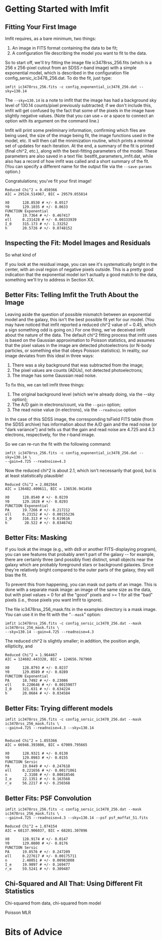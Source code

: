 # Getting Started with Imfit


## Fitting Your First Image

Imfit requires, as a bare minimum, two things:

1. An image in FITS format containing the data to be fit;
2. A configuration file describing the model you want to fit to the data.

So to start off, we'll try fitting the image file ic3478rss\_256.fits (which is a
256 x 256-pixel cutout from an SDSS *r*-band image) with a simple exponential
model, which is described in the configuration file config_sersic\_ic3478\_256.dat.
To do the fit, just type:

	imfit ic3478rss_256.fits -c config_exponential_ic3478_256.dat --sky=130.14

The `--sky=130.14` is a note to imfit that the image has had a
background sky level of 130.14 counts/pixel previously subtracted; if we
don't include this, imfit will get confused by the fact that some of the
pixels in the image have slightly negative values. (Note that you can
use `=` or a space to connect an option with its argument on the command
line.)

Imfit will print some preliminary information, confirming which files are being
used, the size of the image being fit, the image functions used in the model, etc.
It will then call the minimization routine, which prints a minimal set
of updates for each iteration. At the end, a summary of the fit is printed
(final chi^2, etc.), along with the best-fitting parameters of the model.
These parameters are also saved in a text file: bestfit\_parameters\_imfit.dat,
while also has a record of how imfit was called and a short summary of the fit.
(You can specify a different name for the output file via the `--save-params` option.)

Congratulations; you've fit your first image!


	Reduced Chi^2 = 0.450366
	AIC = 29524.514967, BIC = 29579.055814

	X0		128.8530 # +/- 0.0517
	Y0		129.1035 # +/- 0.0633
	FUNCTION Exponential
	PA		19.7364 # +/- 0.467417
	ell		0.231428 # +/- 0.00333939
	I_0		315.173 # +/- 1.33252
	h		20.5726 # +/- 0.0748152


## Inspecting the Fit: Model Images and Residuals

So what kind of 


If you look at the residual image, you can see it's systematically bright in the
center, with an oval region of negative pixels outside. This is a pretty good indication
that the exponential model isn't actually a good match to the data, something we'll
try to address in Section XX.


## Better Fits: Telling Imfit the Truth About the Image

Leaving aside the question of possible mismatch between an exponential model and the
galaxy, this isn't the best possible fit yet for our model.  (You may have noticed
that imfit reported a reduced chi^2 value of ~ 0.45, which a sign
something odd is going on.) For one thing, we've deceived imfit
about the nature of the data. The default chi^2 fitting process that imfit uses
is based on the Gaussian approximation to Poisson statistics, and
assumes that the pixel values in the image are detected photoelectrons
(or N-body particles, or something else that obeys Poisson statistics).
In reality, our image deviates from this ideal in three ways:

1. There was a sky background that was subtracted from the image;
2. The pixel values are counts (ADUs), not detected photoelectrons;
3. The image has some Gaussian read noise.

To fix this, we can tell imfit three things:

1. The original background level (which we're already doing, via the --sky option);
2. The A/D gain in electrons/count, via the `--gain` option;
3. The read noise value (in electrons), via the `--readnoise` option

In the case of this SDSS image, the corresponding tsField FITS table (from the SDSS
archive) has information about the A/D gain and the read noise (or "dark variance")
and tells us that the gain and read noise are 4.725 and 4.3 electrons, respectively,
for the r-band image.

So we can re-run the fit with the following command:

	imfit ic3478rss_256.fits -c config_exponential_ic3478_256.dat --sky=130.14 \
	--gain=4.725 --readnoise=4.3

Now the reduced chi^2 is about 2.1, which isn't necessarily that good, but is at
least statistically plausible!

	Reduced Chi^2 = 2.082564
	AIC = 136482.400611, BIC = 136536.941458

	X0		128.8540 # +/- 0.0239
	Y0		129.1028 # +/- 0.0293
	FUNCTION Exponential
	PA		19.7266 # +/- 0.217212
	ell		0.23152 # +/- 0.00155236
	I_0		316.313 # +/- 0.619616
	h		 20.522 # +/- 0.0346742



## Better Fits: Masking

If you look at the image (e.g., with ds9 or another FITS-displaying
program), you can see features that probably aren't part of the galaxy
-- for example, there are certainly three (and possibly five) distinct,
small objects near the galaxy which are probably foreground stars or
background galaxies. Since they're relatively bright compared to the
outer parts of the galaxy, they will bias the fit.

To prevent this from happening, you can mask out parts of an image. This is
done with a separate mask image: an image of the same size as the data, but with
pixel values = 0 for all the "good" pixels and >= 1 for all the "bad" pixels
(i.e., those pixels you want Imfit to ignore).

The file ic3478rss\_256\_mask.fits in the examples directory is a mask image. You can
use it in the fit with the "`--mask`" option:

	imfit ic3478rss_256.fits -c config_sersic_ic3478_256.dat --mask ic3478rss_256_mask.fits \
	--sky=130.14 --gain=4.725 --readnoise=4.3

The reduced chi^2 is slightly smaller; in addition, the position angle, ellipticity, and 


	Reduced Chi^2 = 1.964467
	AIC = 124602.443320, BIC = 124656.787960

	X0		128.8793 # +/- 0.0237
	Y0		129.0589 # +/- 0.0289
	FUNCTION Exponential
	PA		18.7492 # +/- 0.23086
	ell		0.220646 # +/- 0.00159077
	I_0		321.631 # +/- 0.634224
	h		20.0684 # +/- 0.034584


## Better Fits: Trying different models

	imfit ic3478rss_256.fits -c config_sersic_ic3478_256.dat --mask ic3478rss_256_mask.fits \
	--gain=4.725 --readnoise=4.3 --sky=130.14


	Reduced Chi^2 = 1.055366
	AIC = 66946.393806, BIC = 67009.795665

	X0		128.9321 # +/- 0.0130
	Y0		129.0983 # +/- 0.0155
	FUNCTION Sersic
	PA		19.0449 # +/- 0.247618
	ell		0.221656 # +/- 0.00171861
	n		 2.3108 # +/- 0.00818546
	I_e		22.1351 # +/- 0.163568
	r_e		56.2217 # +/- 0.256568



 

## Better Fits: PSF Convolution

	imfit ic3478rss_256.fits -c config_sersic_ic3478_256.dat --mask ic3478rss_256_mask.fits \
	--gain=4.725 --readnoise=4.3 --sky=130.14 --psf psf_moffat_51.fits
	
	Reduced Chi^2 = 1.074154
	AIC = 68137.906037, BIC = 68201.307896

	X0		128.9174 # +/- 0.0147
	Y0		129.0800 # +/- 0.0176
	FUNCTION Sersic
	PA		19.0576 # +/- 0.247209
	ell		0.227617 # +/- 0.00175711
	n		2.48051 # +/- 0.00983808
	I_e		19.9097 # +/- 0.169477
	r_e		59.5241 # +/- 0.309487





## Chi-Squared and All That: Using Different Fit Statistics

Chi-squared from data, chi-squared from model

Poisson MLR


# Bits of Advice
